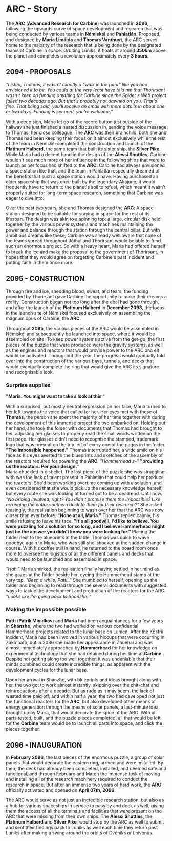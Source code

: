 # ARC - Story
The **ARC** (**Advanced Research for Carbine**) was launched in **2096**, following the upwards curve of space development and research that was being conducted by various teams in **Némiskéi** and **Pahlatlán**. Proposed, and designed by **Maria Limáida** and **Thomas Vanthuyt**, the ARC serves home to the majority of the research that is being done by the designated teams at Carbine in space. Orbiting Lúniks, it floats at around **350km** above the planet and completes a revolution approximately every **3 hours**.

## 2094 - PROPOSALS
*"Listen, Thomas, it wasn't exactly a "walk in the park" like you had envisioned it to be. You could at the very least have told me that Thórirsant wasn't keen on funding anything for Carbine since the Spider's Web project failed two decades ago. But that's probably not dawned on you. That's fine. That being said, you'll receive an email with more details in about one or two days. Funding is secured, you're welcome."*

With a deep sigh, Maria let go of the record button just outside of the hallway she just finished a heated discussion in, sending the voice message to Thomas, her close colleague. The **ARC** was their brainchild, both she and Thomas had been keeping their focus on it almost exclusively while the rest of the team in Némiskéi completed the construction and launch of the **Platinum Halberd**, the same team that built its sister ship, the **Silver Pike**. While Maria had a decent hand in the design of the **Alessi Shuttles**, Carbine wouldn't see much more of her influence in the following ships that were to launch as her focus had shifted to the **ARC**. Carbine had always envisioned a space station like that, and the team in Pahlatlán especially dreamed of the benefits that such a space station would have. Having purchased an older spaceship that was once built by the legendary Akájune, it would frequently have to return to the planet's soil to refuel, which meant it wasn't properly suited for long-term space research, something that Carbine was eager to dive into.

Over the past two years, she and Thomas designed the **ARC**: A space station designed to be suitable for staying in space for the rest of its lifespan. The design was akin to a spinning top; a large, circular disk held together by the various power systems and machines maintaining the power and balance through the station through the central pillar. But with ambitious dreams like these, Carbine was already well aware that none of the teams spread throughout Jóthul and Thórirsant would be able to fund such an enormous project. So with a heavy heart, Maria had offered herself to break the ice and make the proposal to the government of Thórirsant, in hopes that they would agree on forgetting Carbine's past incident and putting faith in them once more.

## 2095 - CONSTRUCTION
Through fire and ice, shedding blood, sweat, and tears, the funding provided by Thórirsant gave Carbine the opportunity to make their dreams a reality. Construction began not too long after the deal had gone through, and after the launch of the **Platinum Halberd** in **December 2093**, the focus in the launch site of Némiskéi focused exclusively on assembling the magnum opus of Carbine, the **ARC**.

Throughout **2095**, the various pieces of the ARC would be assembled in Némiskéi and subsequently be launched into space, where it would be assembled on site. To keep power systems active from the get-go, the first pieces of the puzzle that were produced were the gravity systems, as well as the engines and reactors that would provide power to the ARC onc eit would be activated. Throughout the year, the progress would gradually fold over into the construction of the various bays, tunnels, and decks that would eventually complete the ring that would give the ARC its signature and recognisable look.

### Surprise supplies
**"Maria. You might want to take a look at this."** 

With a surprised, but mostly neutral expression on her face, Maria turned to her left towards the voice that called for her. Her eyes met with those of **Thomas**, the person she spent the majority of her time together with during the development of this immense project the two embarked on. Holding out her hand, she took the folder with documents that Thomas had brought to her, adjusting her glasses to properly read the small words written on the first page. Her glasses didn't need to recognise the stamped, trademark logo that was present on the top left of every one of the pages in the folder. **"The impossible happened."** Thomas interrupted her, a wide smile on his face as his eyes averted to the blueprints and sketches of the assembly of the reactors required for powering the **ARC**. *"Hammerhead's-"* **"providing us the reactors. Per your design."** \
Maria chuckled in disbelief. The last piece of the puzzle she was struggling with was the lack of talent present in Pahlatlán that could help her produce the reactors. She'd been working overtime coming up with a solution, and even considered that she would pick up the necessary knowledge herself, but every route she was looking at turned out to be a dead end. Until now. *"No bribing involved, right? You didn't promise them the impossible? Like arranging the entire southern deck to them for their research?"* She asked teasingly, the realisation beginning to wash over her that the ARC was now closer than ever before. **"None at all, Maria."** Thomas replied calmly, his smile refusing to leave his face. **"It's all goodwill, I'd like to believe. You were puzzling for a solution for so long, and I believe Hammerhead might just be the answer you didn't know you were looking for."** Placing the folder next to the blueprints at the table, Thomas was quick to wave goodbye again to Maria, who was still shellshocked at the sudden change in course. With his coffee still in hand, he returned to the board room once more to oversee the logistics of all the different panels and decks that would need to be launched and assembled in space. 

*"Hah."* Maria smirked, the realisation finally having settled in her mind as she gazes at the folder beside her, eyeing the Hammerhead stamp at the very top. *"Been a while, Patti.."* She mumbled to herself, opening up the folder and beginning to read through the several documents with suggested ways to tackle the development and production of the reactors for the ARC. *"Looks like I'm going back to Shánzhe.."*

### Making the impossible possible
**Patti** (**Patrik Miyidkov**) and **Maria** had been acquaintances for a few years in **Shánzhe**, where the two had worked on various confidential Hammerhead projects related to the lunar base on Lumen. After the Kósfrii incident, Maria had been involved in various hiccups that were occurring in Zakh'háfo, but in 2080 she made her appearance in Zhuehai and was almost immediately approached by **Hammerhead** for her knowledge on experimental technology that she had retained during her time at **Carbine**. Despite not getting along too well together, it was undeniable that their minds combined could create incredible things, as apparent with the development cycles for the lunar base. 

Upon her arrival in Shánzhe, with blueprints and ideas brought along with her, the two got to work almost instantly, skipping over the chit-chat and reintroductions after a decade. But as rude as it may seem, the lack of wasted time paid off, and within half a year, the two had developed not just the functional reactors for the **ARC**, but also developed other means of energy generation through the means of solar panels, a last-minute idea brought up by Maria, that would decorate the spine of the ARC. With all parts tested, built, and the puzzle pieces completed, all that would be left for the **Carbine** team would be to launch all parts into space, and click the pieces together.
 
## 2096 - INAUGURATION
In **February 2096**, the last pieces of the enormous puzzle, a group of solar panels that would decorate the eastern ring, arrived and were installed. By then, the deck had already been completed, installed, and deemed safe and functional, and through February and March the immense task of moving and installing all of the research machinery required to conduct the research in space. But after an immense two years of hard work, the **ARC** officially activated and opened on **April 07th, 2096**. 

The ARC would serve as not just an incredible research station, but also as a hub for various spaceships in service to pass by and dock as well, giving them the access of all the terminals and facilities that were present on the ARC that were missing from their own ships. The **Alessi Shuttles**, the **Platinum Halberd** and **Silver Pike**, would stop by the ARC as well to submit and sent their findings back to Lúniks as well each time they return past Lúniks after making a swing around the orbits of Dvóniks or Lóivonus. 